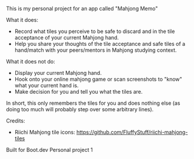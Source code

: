 This is my personal project for an app called "Mahjong Memo"

What it does:
- Record what tiles you perceive to be safe to discard and in the tile acceptance of your current Mahjong hand.
- Help you share your thoughts of the tile acceptance and safe tiles of a hand/match with your peers/mentors in Mahjong  studying context.

What it does not do:
- Display your current Mahjong hand.
- Hook onto your online mahjong game or scan screenshots to "know" what your current hand is. 
- Make decision for you and tell you what the tiles are.

In short, this only remembers the tiles for you and does nothing else 
(as doing too much will probably step over some arbitrary lines).

Credits:
- Riichi Mahjong tile icons:
https://github.com/FluffyStuff/riichi-mahjong-tiles

Built for Boot.dev Personal project 1
